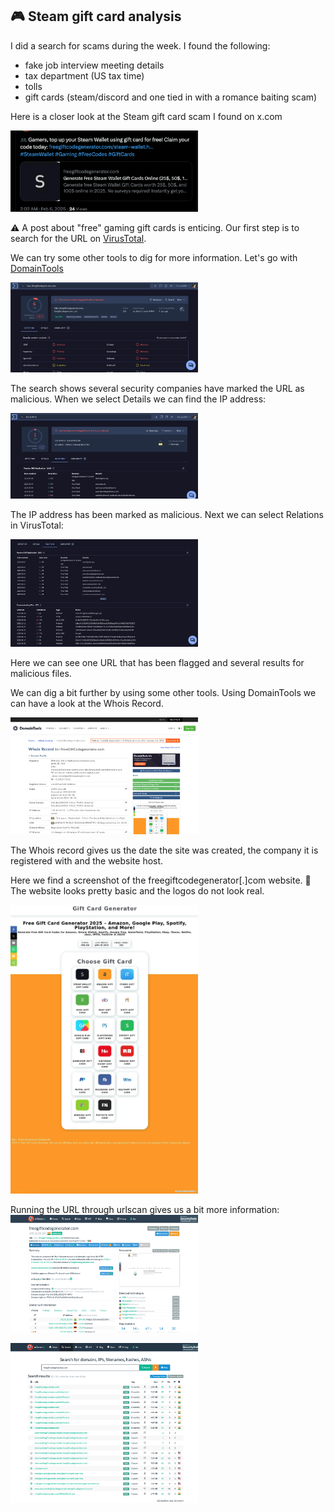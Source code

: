 ## 🎮 Steam gift card analysis

I did a search for scams during the week. I found the following:
- fake job interview meeting details
- tax department (US tax time)
- tolls
- gift cards (steam/discord and one tied in with a romance baiting scam)

Here is a closer look at the Steam gift card scam I found on x.com

<img
src="https://github.com/thequietlife/phishing-analysis/blob/65614cd1aafeb8d81cb2539d233e3cbf81899050/images/steam%20gift%20card.png"
alt="post found on x/twitter about free gift cards" width="300"/>

⚠️ A post about "free" gaming gift cards is enticing. 
Our first step is to search for the URL on [VirusTotal](https://www.virustotal.com/gui/home/upload).

We can try some other tools to dig for more information. Let's go with [DomainTools](https://whois.domaintools.com/)

<img
src="https://github.com/thequietlife/phishing-analysis/blob/a0fefdc829816250a0092d0d2f997074d9183dde/images/freegiftcard_VirusTotal.png"
alt="VirusTotal screenshot for freegiftcodegenerator[.]com URL search" width="300"/>

The search shows several security companies have marked the URL as malicious.
When we select Details we can find the IP address:

<img
src="https://github.com/thequietlife/phishing-analysis/blob/13eed7dfcb483a08862415642125b6169d36b05b/images/freegiftcard_IP.png"
alt="VirusTotal screenshot for freegiftcodegenerator[.]com IP address" width="300"/>

The IP address has been marked as malicious.
Next we can select Relations in VirusTotal:

<img
src="https://github.com/thequietlife/phishing-analysis/blob/dd0bf40b49b4c422ef6dc29897042e4bbc095b9c/images/freegiftcard_relations.png"
alt="VirusTotal screenshot for freegiftcodegenerator[.]com Relations" width="300"/>

Here we can see one URL that has been flagged and several results for malicious files.

We can dig a bit further by using some other tools. Using DomainTools we can have a look at the Whois Record.

<img
src="https://github.com/thequietlife/phishing-analysis/blob/d743f71b35bafb473f32320ade30afa81165a7b3/images/free%20gift_DomainTools.png"
alt="Whois record from DomainTools" width="300"/>

The Whois record gives us the date the site was created, the company it is registered with and the website host.

Here we find a screenshot of the freegiftcodegenerator[.]com website. 🚨 The website looks pretty basic and the logos do not look real.

<img
src="https://github.com/thequietlife/phishing-analysis/blob/944cd067d69ff146597bd2bfbe368b4bcd5b183a/images/free%20gift_screenshot.png"
alt="screenshot of the freegiftcodegenerator[.]com website" width="300"/>

Running the URL through urlscan gives us a bit more information:<br>
<img
src="https://github.com/thequietlife/phishing-analysis/blob/e9a6c5c7f0f6aba8562279bb32799dabe7c73c41/images/freegift_urlscan.png"
alt="screenshot of urlscan results" width="300"/>

<img
src="https://github.com/thequietlife/phishing-analysis/blob/a19501922746a337627351a03c386470ebda2a9d/images/freegift_urlscan%202.png"
alt="screenshot of urlscan results done again shows a different IP address" width="300"/>


